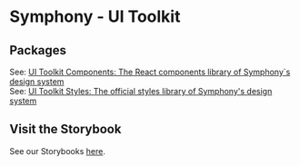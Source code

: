 # Symphony - UI Toolkit

## Packages

See: [UI Toolkit Components: The React components library of Symphony`s design system](packages/components/README.md)  
See: [UI Toolkit Styles: The official styles library of Symphony's design system](packages/styles/README.md)

## Visit the Storybook

See our Storybooks [here](https://symphonyplatformsolutions.github.io/symphony-ui-toolkit/).
